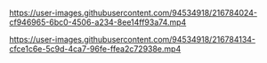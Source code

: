 


https://user-images.githubusercontent.com/94534918/216784024-cf946965-6bc0-4506-a234-8ee14ff93a74.mp4



https://user-images.githubusercontent.com/94534918/216784134-cfce1c6e-5c9d-4ca7-96fe-ffea2c72938e.mp4





